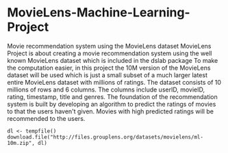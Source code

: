 # MovieLens-Machine-Learning-Project
Movie recommendation system using the MovieLens dataset
MovieLens Project is about creating a movie recommendation system using the well known MovieLens dataset which is included in the dslab package To make the computation easier, in this project the 10M version of the MovieLens dataset will be used which is just a small subset of a much larger latest entire MovieLens dataset with millions of ratings.
The dataset consists of 10 millions of rows and 6 columns. The columns include userID, movieID, rating, timestamp, title and genres.
The foundation of the recommendation system is built by developing an algorithm to predict the ratings of movies to that the users haven't given. Movies with high predicted ratings will be recommended to the users.
```{r Download MovieLens data file}
dl <- tempfile()
download.file("http://files.grouplens.org/datasets/movielens/ml-10m.zip", dl)
```
